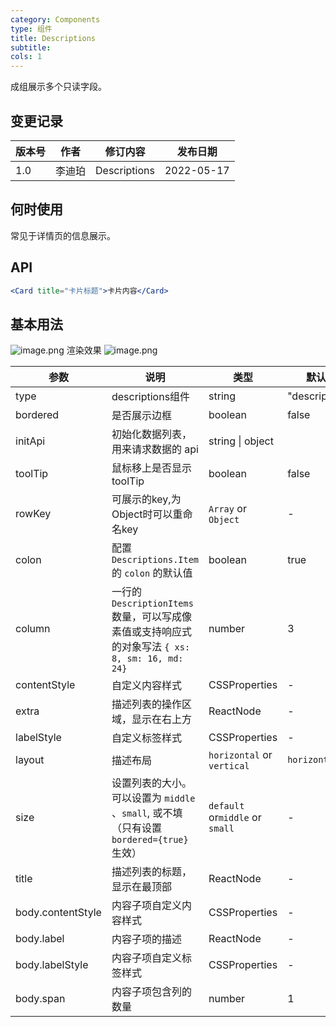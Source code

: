 ```yaml
---
category: Components
type: 组件
title: Descriptions
subtitle: 
cols: 1
---
```


成组展示多个只读字段。

## 变更记录
| **版本号** | **作者** | **修订内容** | **发布日期** |
| --- | --- | --- | --- |
| 1.0 | 李迪珀 | Descriptions | 2022-05-17 |


## 何时使用

常见于详情页的信息展示。

## API

```jsx
<Card title="卡片标题">卡片内容</Card>
```
## 基本用法
![image.png](https://img.apusic.com/volume1/4,f79b13ca5c)
渲染效果
![image.png](https://img.apusic.com/volume1/6,f8a861415c)



| 参数 | 说明 | 类型 | 默认值 |  |
| --- | --- | --- | --- | --- |
| type | descriptions组件 | string | "descriptions" |
| bordered | 是否展示边框 | boolean | false |  |
| initApi | 初始化数据列表， 用来请求数据的 api   | string &#124; object |  |
| toolTip | 鼠标移上是否显示toolTip | boolean | false |  |
| rowKey | 可展示的key,为Object时可以重命名key | `Array` or `Object`| - |  |
| colon | 配置 `Descriptions.Item` 的 `colon` 的默认值 | boolean | true |  |
| column | 一行的 `DescriptionItems` 数量，可以写成像素值或支持响应式的对象写法 `{ xs: 8, sm: 16, md: 24}` | number | 3 |  |
| contentStyle | 自定义内容样式 | CSSProperties | - | 
| extra | 描述列表的操作区域，显示在右上方 | ReactNode | - | 
| labelStyle | 自定义标签样式 | CSSProperties | - | 
| layout | 描述布局 | `horizontal` or `vertical` | `horizontal` |  |
| size | 设置列表的大小。可以设置为 `middle` 、`small`, 或不填（只有设置 `bordered={true}` 生效） | `default` or`middle` or `small` | - |  
| title | 描述列表的标题，显示在最顶部 | ReactNode | - |
| body.contentStyle | 内容子项自定义内容样式 | CSSProperties | -      | 
| body.label        | 内容子项的描述     | ReactNode     | -      |      
| body.labelStyle   | 内容子项自定义标签样式 | CSSProperties | -      | 
| body.span         | 内容子项包含列的数量   | number        | 1      |     